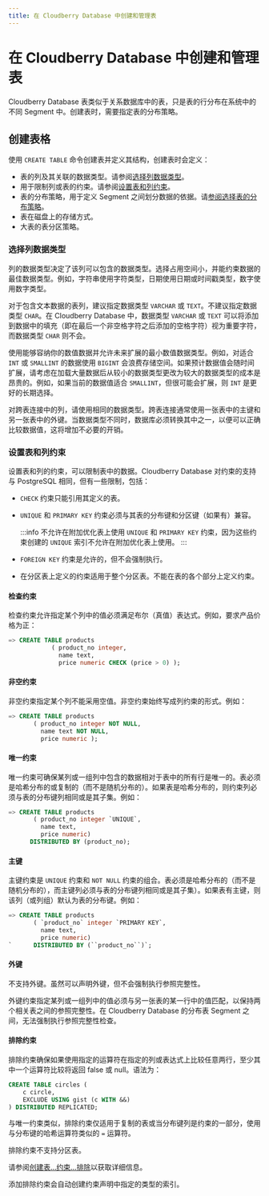 ```yaml
---
title: 在 Cloudberry Database 中创建和管理表
---
```


# 在 Cloudberry Database 中创建和管理表

Cloudberry Database 表类似于关系数据库中的表，只是表的行分布在系统中的不同 Segment 中。创建表时，需要指定表的分布策略。

## 创建表格

使用 `CREATE TABLE` 命令创建表并定义其结构，创建表时会定义：

- 表的列及其关联的数据类型。请参阅[选择列数据类型](https://cloudberrydb.io/docs/create-and-manage-tables#choose-column-data-types)。
- 用于限制列或表的约束。请参阅[设置表和列约束](https://cloudberrydb.io/docs/create-and-manage-tables#set-table-and-column-constraints)。
- 表的分布策略，用于定义 Segment 之间划分数据的依据。请[参阅选择表的分布策略](https://cloudberrydb.io/docs/create-and-manage-tables#choose-column-data-types)。
- 表在磁盘上的存储方式。
- 大表的表分区策略。

### 选择列数据类型

列的数据类型决定了该列可以包含的数据类型。选择占用空间小，并能约束数据的最佳数据类型。例如，字符串使用字符类型，日期使用日期或时间戳类型，数字使用数字类型。

对于包含文本数据的表列，建议指定数据类型 `VARCHAR` 或 `TEXT`。不建议指定数据类型 `CHAR`。在 Cloudberry Database 中，数据类型 `VARCHAR` 或 `TEXT` 可以将添加到数据中的填充（即在最后一个非空格字符之后添加的空格字符）视为重要字符，而数据类型 `CHAR` 则不会。

使用能够容纳你的数值数据并允许未来扩展的最小数值数据类型。例如，对适合 `INT` 或 `SMALLINT` 的数据使用 `BIGINT` 会浪费存储空间。如果预计数据值会随时间扩展，请考虑在加载大量数据后从较小的数据类型更改为较大的数据类型的成本是昂贵的。例如，如果当前的数据值适合 `SMALLINT`，但很可能会扩展，则 `INT` 是更好的长期选择。

对跨表连接中的列，请使用相同的数据类型。跨表连接通常使用一张表中的主键和另一张表中的外键。当数据类型不同时，数据库必须转换其中之一，以便可以正确比较数据值，这将增加不必要的开销。

### 设置表和列约束

设置表和列的约束，可以限制表中的数据。Cloudberry Database 对约束的支持与 PostgreSQL 相同，但有一些限制，包括：

- `CHECK` 约束只能引用其定义的表。
- `UNIQUE` 和 `PRIMARY KEY` 约束必须与其表的分布键和分区键（如果有）兼容。

    :::info
    不允许在附加优化表上使用 `UNIQUE` 和 `PRIMARY KEY` 约束，因为这些约束创建的 `UNIQUE` 索引不允许在附加优化表上使用。
    :::

- `FOREIGN KEY` 约束是允许的，但不会强制执行。
- 在分区表上定义的约束适用于整个分区表。不能在表的各个部分上定义约束。

#### 检查约束

检查约束允许指定某个列中的值必须满足布尔（真值）表达式。例如，要求产品价格为正：

```sql
=> CREATE TABLE products 
            ( product_no integer, 
              name text, 
              price numeric CHECK (price > 0) );
```

#### 非空约束

非空约束指定某个列不能采用空值。非空约束始终写成列约束的形式。例如：

```sql
=> CREATE TABLE products 
       ( product_no integer NOT NULL,
         name text NOT NULL,
         price numeric );
```

#### 唯一约束

唯一约束可确保某列或一组列中包含的数据相对于表中的所有行是唯一的。表必须是哈希分布的或复制的（而不是随机分布的）。如果表是哈希分布的，则约束列必须与表的分布键列相同或是其子集。例如：

```sql
=> CREATE TABLE products 
       ( product_no integer `UNIQUE`, 
         name text, 
         price numeric)
      DISTRIBUTED BY (product_no);
```

#### 主键

主键约束是 `UNIQUE` 约束和 `NOT NULL` 约束的组合。表必须是哈希分布的（而不是随机分布的），而主键列必须与表的分布键列相同或是其子集）。如果表有主键，则该列（或列组）默认为表的分布键。例如：

```sql
=> CREATE TABLE products 
       ( `product_no` integer `PRIMARY KEY`, 
         name text, 
         price numeric)
`      DISTRIBUTED BY (``product_no``)`;
```

#### 外键

不支持外键。虽然可以声明外键，但不会强制执行参照完整性。

外键约束指定某列或一组列中的值必须与另一张表的某一行中的值匹配，以保持两个相关表之间的参照完整性。在 Cloudberry Database 的分布表 Segment 之间，无法强制执行参照完整性检查。

#### 排除约束

排除约束确保如果使用指定的运算符在指定的列或表达式上比较任意两行，至少其中一个运算符比较将返回 false 或 null。语法为：

```sql
CREATE TABLE circles (
    c circle,
    EXCLUDE USING gist (c WITH &&)
) DISTRIBUTED REPLICATED;
```

与唯一约束类似，排除约束仅适用于复制的表或当分布键列是约束的一部分，使用与分布键的哈希运算符类似的 `=` 运算符。

排除约束不支持分区表。

请参阅[创建表…约束…排除](https://github.com/cloudberrydb/cloudberrydb-site/blob/cbdb-doc-validation/docs/sql-stmts/sql-stmt-create-table.md)以获取详细信息。

添加排除约束会自动创建约束声明中指定的类型的索引。
